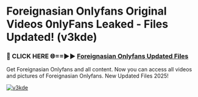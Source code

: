 # Foreignasian Onlyfans Original Videos 0nlyFans Leaked - Files Updated! (v3kde)

<h3>🔴 CLICK HERE 🌐==►► <a href="https://tinyurl.com/ehrbuxhb" rel="nofollow">Foreignasian Onlyfans Updated Files</a></h3>

Get Foreignasian Onlyfans and all content. Now you can access all videos and pictures of Foreignasian Onlyfans. New Updated Files 2025!

[![v3kde](https://i.imgur.com/lVYEuWS.gif)](https://tinyurl.com/ehrbuxhb)
